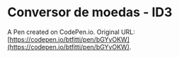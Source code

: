 # Conversor de moedas - ID3

A Pen created on CodePen.io. Original URL: [https://codepen.io/btfitti/pen/bGYyOKW](https://codepen.io/btfitti/pen/bGYyOKW).



